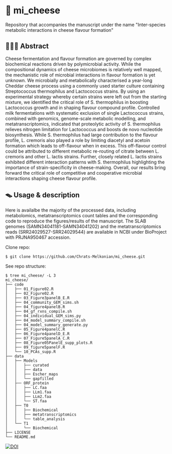 # 🧀 mi_cheese
Repository that accompanies the manuscript under the name "Inter-species metabolic interactions in cheese flavour formation"

## 👨🏻‍🍳 Abstract
Cheese fermentation and flavour formation are governed by complex biochemical reactions driven by polymicrobial activity. While the compositional dynamics of cheese microbiomes is relatively well mapped, the mechanistic role of microbial interactions in flavour formation is yet unknown. We microbially and metabolically characterised a year-long Cheddar cheese process using a commonly used starter culture containing Streptococcus thermophilus and Lactococcus strains. By using an experimental strategy whereby certain strains were left out from the starting mixture, we identified the critical role of S. thermophilus in boosting Lactococcus growth and in shaping flavour compound profile. Controlled milk fermentations with systematic exclusion of single Lactococcus strains, combined with genomics, genome-scale metabolic modelling, and metatranscriptomics, indicated that proteolytic activity of S. thermophilus relieves nitrogen limitation for Lactococcus and boosts de novo nucleotide biosynthesis. While S. thermophilus had large contribution to the flavour profile, L. cremoris also played a role by limiting diacetyl and acetoin formation which leads to off-flavour when in excess. This off-flavour control could be attributed to different metabolic re-routing of citrate between L. cremoris and other L. lactis strains. Further, closely related L. lactis strains exhibited different interaction patterns with S. thermophilus highlighting the importance of strain-specificity in cheese-making. Overall, our results bring forward the critical role of competitive and cooperative microbial interactions shaping cheese flavour profile.

## 🪤 Usage & description
Here is availalbe the majority of the processed data, including metabolomics, metatranscriptomics count tables and the corresponding code to reproduce the figures/results of the manuscript. The SLAB genomes (SAMN34041181-SAMN34041202) and the metatranscriptomics reads (SRR24029527-SRR24029544) are available in NCBI under BioProject with PRJNA950467 accession. 

Clone repo:
```
$ git clone https://github.com/Chrats-Melkonian/mi_cheese.git
```
See repo structure:
```
$ tree mi_cheese/ -L 3
mi_cheese/
├── code
│   ├── 01_Figure02.R
│   ├── 02_Figure02.R
│   ├── 03_Figure3panelB_E.R
│   ├── 04_community_GEM_sims.sh
│   ├── 04_figure4panelB.R
│   ├── 04_gf_rxns_compile.sh
│   ├── 04_individual_GEM_sims.py
│   ├── 04_model_summary_compile.sh
│   ├── 04_model_summary_generate.py
│   ├── 05_Figure4panelC.R
│   ├── 06_Figure4panelD_E.R
│   ├── 07_Figure5panelA_C.R
│   ├── 08_Figure05PanelE_supp_plots.R
│   ├── 09_figure5panelF.R
│   └── 10_PCAs_supp.R
├── data
│   ├── Models
│   │   ├── curated
│   │   ├── data
│   │   ├── Escher_maps
│   │   └── gapfilled
│   ├── ORF_protein
│   │   ├── LC.faa
│   │   ├── LLm1.faa
│   │   ├── LLm2.faa
│   │   └── ST.faa
│   ├── T0
│   │   ├── Biochemical
│   │   ├── metatranscriptomics
│   │   └── table_analysis
│   └── T1
│       └── Biochemical
├── LICENSE
└── README.md

```

[![DOI](https://zenodo.org/badge/586860014.svg)](https://zenodo.org/badge/latestdoi/586860014)
